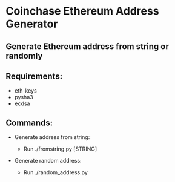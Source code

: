 # Coinchase Ethereum Address Generator

## Generate Ethereum address from string or randomly

## Requirements:

- eth-keys
- pysha3
- ecdsa

## Commands:

- Generate address from string:
  - Run ./fromstring.py [STRING]

- Generate random address:
  - Run ./random_address.py
